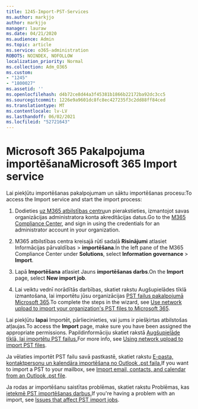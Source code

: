 ```yaml
---
title: 1245-Import-PST-Services
ms.author: markjjo
author: markjjo
manager: lauraw
ms.date: 04/21/2020
ms.audience: Admin
ms.topic: article
ms.service: o365-administration
ROBOTS: NOINDEX, NOFOLLOW
localization_priority: Normal
ms.collection: Adm_O365
ms.custom:
- "1245"
- "1800027"
ms.assetid: ''
ms.openlocfilehash: d4b72ce8d44a3f45381b1866b22172ba92dc3cc5
ms.sourcegitcommit: 1226e9a9601dc8fc8ec427235f3c2dd88ff84ced
ms.translationtype: MT
ms.contentlocale: lv-LV
ms.lasthandoff: 06/02/2021
ms.locfileid: "52721643"
---
```

# <a name="microsoft-365-import-service"></a><span data-ttu-id="4ca2e-102">Microsoft 365 Pakalpojuma importēšana</span><span class="sxs-lookup"><span data-stu-id="4ca2e-102">Microsoft 365 Import service</span></span>

<span data-ttu-id="4ca2e-103">Lai piekļūtu importēšanas pakalpojumam un sāktu importēšanas procesu:</span><span class="sxs-lookup"><span data-stu-id="4ca2e-103">To access the Import service and start the import process:</span></span>

1. <span data-ttu-id="4ca2e-104">Dodieties [uz M365 atbilstības centru](https://compliance.microsoft.com/)un pierakstieties, izmantojot savas organizācijas administratora konta akreditācijas datus.</span><span class="sxs-lookup"><span data-stu-id="4ca2e-104">Go to the [M365 Compliance Center](https://compliance.microsoft.com/), and sign in using the credentials for an administrator account in your organization.</span></span>

1. <span data-ttu-id="4ca2e-105">M365 atbilstības centra kreisajā rūtī sadaļā **Risinājumi** atlasiet Informācijas pārvaldības   >  **importēšana**.</span><span class="sxs-lookup"><span data-stu-id="4ca2e-105">In the left pane of the M365 Compliance Center under **Solutions**, select **Information governance** > **Import**.</span></span>

1. <span data-ttu-id="4ca2e-106">Lapā **Importēšana** atlasiet Jauns **importēšanas darbs**.</span><span class="sxs-lookup"><span data-stu-id="4ca2e-106">On the **Import** page, select **New import job**.</span></span>

1. <span data-ttu-id="4ca2e-107">Lai veiktu vednī norādītās darbības, skatiet rakstu Augšupielādes tīklā izmantošana, lai importētu jūsu organizācijas [PST failus pakalpojumā Microsoft 365](/compliance/use-network-upload-to-import-pst-files).</span><span class="sxs-lookup"><span data-stu-id="4ca2e-107">To complete the steps in the wizard, see [Use network upload to import your organization's PST files to Microsoft 365](/compliance/use-network-upload-to-import-pst-files).</span></span>

<span data-ttu-id="4ca2e-108">Lai piekļūtu **lapai** Importēt, pārliecinieties, vai jums ir piešķirtas atbilstošas atļaujas.</span><span class="sxs-lookup"><span data-stu-id="4ca2e-108">To access the **Import** page, make sure you have been assigned the appropriate permissions.</span></span> <span data-ttu-id="4ca2e-109">Papildinformāciju skatiet rakstā [Augšupielāde tīklā, lai importētu PST failus.](/microsoft-365/compliance/importing-pst-files-to-office-365#using-network-upload-to-import-pst-files)</span><span class="sxs-lookup"><span data-stu-id="4ca2e-109">For more info, see [Using network upload to import PST files](/microsoft-365/compliance/importing-pst-files-to-office-365#using-network-upload-to-import-pst-files).</span></span>

<span data-ttu-id="4ca2e-110">Ja vēlaties importēt PST failu savā pastkastē, skatiet rakstu [E-pasta, kontaktpersonu un kalendāra importēšana no Outlook .pst faila.](https://support.office.com/article/import-email-contacts-and-calendar-from-an-outlook-pst-file-431a8e9a-f99f-4d5f-ae48-ded54b3440ac)</span><span class="sxs-lookup"><span data-stu-id="4ca2e-110">If you want to import a PST to your mailbox, see [Import email, contacts, and calendar from an Outlook .pst file](https://support.office.com/article/import-email-contacts-and-calendar-from-an-outlook-pst-file-431a8e9a-f99f-4d5f-ae48-ded54b3440ac).</span></span>

<span data-ttu-id="4ca2e-111">Ja rodas ar importēšanu saistītas problēmas, skatiet rakstu Problēmas, kas [ietekmē PST importēšanas darbus.](/office365/troubleshoot/pst-import-service/issues-with-pst-import-job)</span><span class="sxs-lookup"><span data-stu-id="4ca2e-111">If you're having a problem with an import, see [Issues that affect PST import jobs](/office365/troubleshoot/pst-import-service/issues-with-pst-import-job).</span></span>

